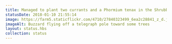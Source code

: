 ```yaml
---
title: Managed to plant two currants and a Phormium tenax in the Shrubbery today, Chaenomeles japonica tomorrow. Also frightened off a buzzard from their perch on the telegraph pole.
statusDate: 2018-01-10 21:55:14
image: https://farm5.staticflickr.com/4710/27840323499_6ea2c28841_z_d.jpg
imageAlt: Buzzard flying off a telegraph pole toward some trees
layout: status.hbs
collection: status
---
```

